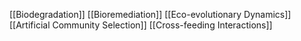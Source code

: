 [[Biodegradation]]
[[Bioremediation]]
[[Eco-evolutionary Dynamics]]
[[Artificial Community Selection]]
[[Cross-feeding Interactions]]
